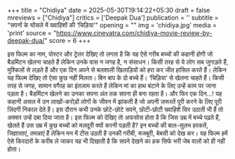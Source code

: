 +++
title = "Chidiya"
date = 2025-05-30T19:14:22+05:30
draft = false
mreviews = ["Chidiya"]
critics = ['Deepak Dua']
publication = ''
subtitle = "सपनों के घोंसले में ख्वाहिशों की ‘चिड़िया’"
opening = ""
img = 'chidiya.jpg'
media = 'print'
source = "https://www.cineyatra.com/chidiya-movie-review-by-deepak-dua/"
score = 6
+++

इस फिल्म का नाम, पोस्टर और ट्रेलर देखिए तो लगता है कि यह ऐसे गरीब बच्चों की कहानी होगी जो बैडमिंटन खेलना चाहते हैं लेकिन उनके पास न जगह है, न संसाधन। किसी तरह से ये लोग सब जुगाड़ते हैं, मुश्किलों से लड़ते हैं और एक दिन अपने से बलशाली खिलाड़ियों को हरा कर जीत हासिल करते हैं। लेकिन यह फिल्म देखिए तो ऐसा कुछ नहीं मिलता। बिन बाप के दो बच्चे हैं। ‘चिड़िया’ से खेलना चाहते हैं। किसी तरह से जगह, सामान वगैरह का इंतज़ाम करते हैं लेकिन मां का हाथ बंटाने के लिए उन्हें काम पर जाना पड़ता है। बैडमिंटन खेलने का उनका सपना अंत तक सपना ही बना रहता है। और फिर एक दिन…! यह कहानी असल में उन लाखों-करोड़ों लोगों के जीवन में झांकती है जो अपनी ज़रूरतें पूरी करने के लिए पूरी ज़िंदगी निकाल देते है। इस दौरान कभी उनके छोटे-छोटे सपने, छोटी-छोटी ख्वाहिशें सिर उठाती भी हैं तो अक्सर उन्हें दबा दिया जाता है। इस फिल्म को देखिए तो अफसोस होता है कि जिस उम्र में बच्चे पढ़ते हैं, खेलते हैं उस उम्र में कुछ बच्चों को मज़दूरी क्यों करनी पड़ती है? इन बच्चों की बाल-सुलभ हरकतें, जिज्ञासाएं, तमन्नाएं हैं लेकिन मन में टीस उठती है उनकी गरीबी, मजबूरी, बेबसी को देख कर। यह फिल्म हमें ऐसे किरदारों के करीब ले जाकर यह भी दिखाती है कि सपने देखने का हक सिर्फ भरी जेब वालों को ही नहीं होता।
